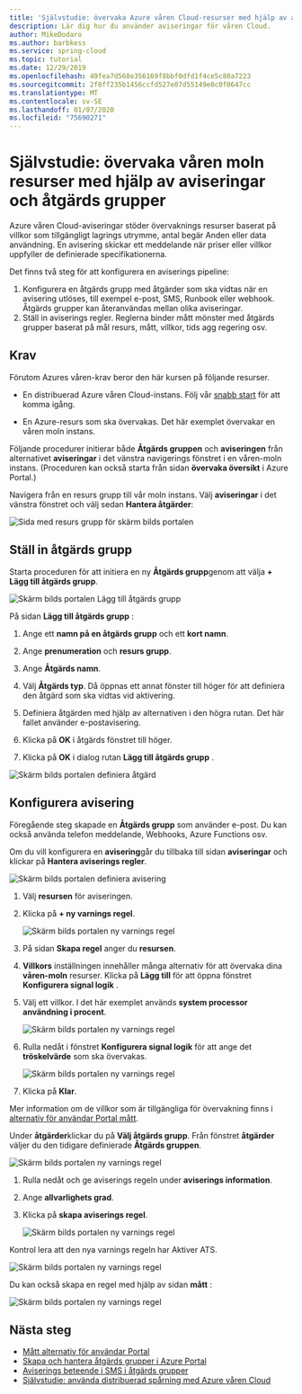 ```yaml
---
title: 'Självstudie: övervaka Azure våren Cloud-resurser med hjälp av aviseringar och åtgärds grupper | Microsoft Docs'
description: Lär dig hur du använder aviseringar för våren Cloud.
author: MikeDodaro
ms.author: barbkess
ms.service: spring-cloud
ms.topic: tutorial
ms.date: 12/29/2019
ms.openlocfilehash: 49fea7d568e356169f8bbf0dfd1f4ce5c80a7223
ms.sourcegitcommit: 2f8ff235b1456ccfd527e07d55149e0c0f0647cc
ms.translationtype: MT
ms.contentlocale: sv-SE
ms.lasthandoff: 01/07/2020
ms.locfileid: "75690271"
---
```

# <a name="tutorial-monitor-spring-cloud-resources-using-alerts-and-action-groups"></a>Självstudie: övervaka våren moln resurser med hjälp av aviseringar och åtgärds grupper

Azure våren Cloud-aviseringar stöder övervaknings resurser baserat på villkor som tillgängligt lagrings utrymme, antal begär Anden eller data användning. En avisering skickar ett meddelande när priser eller villkor uppfyller de definierade specifikationerna.

Det finns två steg för att konfigurera en aviserings pipeline: 
1. Konfigurera en åtgärds grupp med åtgärder som ska vidtas när en avisering utlöses, till exempel e-post, SMS, Runbook eller webhook. Åtgärds grupper kan återanvändas mellan olika aviseringar.
2. Ställ in aviserings regler. Reglerna binder mått mönster med åtgärds grupper baserat på mål resurs, mått, villkor, tids agg regering osv.

## <a name="prerequisites"></a>Krav
Förutom Azures våren-krav beror den här kursen på följande resurser.

* En distribuerad Azure våren Cloud-instans.  Följ vår [snabb start](spring-cloud-quickstart-launch-app-cli.md) för att komma igång.

* En Azure-resurs som ska övervakas. Det här exemplet övervakar en våren moln instans.
 
Följande procedurer initierar både **Åtgärds gruppen** och **aviseringen** från alternativet **aviseringar** i det vänstra navigerings fönstret i en våren-moln instans. (Proceduren kan också starta från sidan **övervaka översikt** i Azure Portal.) 

Navigera från en resurs grupp till vår moln instans. Välj **aviseringar** i det vänstra fönstret och välj sedan **Hantera åtgärder**:

![Sida med resurs grupp för skärm bilds portalen](media/alerts-action-groups/action-1-a.png)

## <a name="set-up-action-group"></a>Ställ in åtgärds grupp

Starta proceduren för att initiera en ny **Åtgärds grupp**genom att välja **+ Lägg till åtgärds grupp**.

![Skärm bilds portalen Lägg till åtgärds grupp](media/alerts-action-groups/action-1.png)

På sidan **Lägg till åtgärds grupp** :

 1. Ange ett **namn på en åtgärds grupp** och ett **kort namn**.

 1. Ange **prenumeration** och **resurs grupp**.

 1. Ange **Åtgärds namn**.

 1. Välj **Åtgärds typ**.  Då öppnas ett annat fönster till höger för att definiera den åtgärd som ska vidtas vid aktivering.

 1. Definiera åtgärden med hjälp av alternativen i den högra rutan.  Det här fallet använder e-postavisering.

 1. Klicka på **OK** i åtgärds fönstret till höger.

 1. Klicka på **OK** i dialog rutan **Lägg till åtgärds grupp** . 

  ![Skärm bilds portalen definiera åtgärd](media/alerts-action-groups/action-2.png)

## <a name="set-up-alert"></a>Konfigurera avisering 

Föregående steg skapade en **Åtgärds grupp** som använder e-post. Du kan också använda telefon meddelande, Webhooks, Azure Functions osv.  

Om du vill konfigurera en **avisering**går du tillbaka till sidan **aviseringar** och klickar på **Hantera aviserings regler**.

  ![Skärm bilds portalen definiera avisering](media/alerts-action-groups/alerts-2.png)

1. Välj **resursen** för aviseringen.

1. Klicka på **+ ny varnings regel**.

   ![Skärm bilds portalen ny varnings regel](media/alerts-action-groups/alerts-3.png)

1. På sidan **Skapa regel** anger du **resursen**.

1. **Villkors** inställningen innehåller många alternativ för att övervaka dina **våren-moln** resurser.  Klicka på **Lägg till** för att öppna fönstret **Konfigurera signal logik** .

1. Välj ett villkor. I det här exemplet används **system processor användning i procent**.

   ![Skärm bilds portalen ny varnings regel](media/alerts-action-groups/alerts-3-1.png)

1. Rulla nedåt i fönstret **Konfigurera signal logik** för att ange det **tröskelvärde** som ska övervakas.

   ![Skärm bilds portalen ny varnings regel](media/alerts-action-groups/alerts-3-2.png)

1. Klicka på **Klar**.

Mer information om de villkor som är tillgängliga för övervakning finns i [alternativ för användar Portal mått](https://docs.microsoft.com/azure/spring-cloud/spring-cloud-concept-metrics#user-portal-metrics-options).

 Under **åtgärder**klickar du på **Välj åtgärds grupp**. Från fönstret **åtgärder** väljer du den tidigare definierade **Åtgärds gruppen**.

   ![Skärm bilds portalen ny varnings regel](media/alerts-action-groups/alerts-3-3.png) 

1. Rulla nedåt och ge aviserings regeln under **aviserings information**.

1. Ange **allvarlighets grad**.

1. Klicka på **skapa aviserings regel**.

   ![Skärm bilds portalen ny varnings regel](media/alerts-action-groups/alerts-3-4.png)

Kontrol lera att den nya varnings regeln har Aktiver ATS.

   ![Skärm bilds portalen ny varnings regel](media/alerts-action-groups/alerts-4.png)

Du kan också skapa en regel med hjälp av sidan **mått** :

   ![Skärm bilds portalen ny varnings regel](media/alerts-action-groups/alerts-5.png)

## <a name="next-steps"></a>Nästa steg
* [Mått alternativ för användar Portal](https://docs.microsoft.com/azure/spring-cloud/spring-cloud-concept-metrics#user-portal-metrics-options)
* [Skapa och hantera åtgärds grupper i Azure Portal](https://docs.microsoft.com/azure/azure-monitor/platform/action-groups)
* [Aviserings beteende i SMS i åtgärds grupper](https://docs.microsoft.com/azure/azure-monitor/platform/alerts-sms-behavior)
* [Självstudie: använda distribuerad spårning med Azure våren Cloud](https://docs.microsoft.com/azure/spring-cloud/spring-cloud-tutorial-distributed-tracing)
